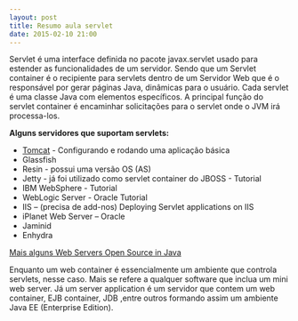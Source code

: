 ```yaml
---
layout: post
title: Resumo aula servlet
date: 2015-02-10 21:00
---
```

<p class="txt-post">
Servlet é uma interface definida no pacote javax.servlet usado para estender as funcionalidades de um servidor. Sendo que um Servlet container é o recipiente para servlets dentro de um Servidor Web que é o responsável por gerar páginas Java, dinâmicas para o usuário.
Cada servlet é uma classe Java com elementos específicos. A principal função do servlet container é encaminhar solicitações para o servlet  onde o JVM irá processa-los. 
</p>

<strong>
Alguns servidores que suportam servlets:
</strong>

* [Tomcat](http://tomcat.apache.org/) - Configurando e rodando uma aplicação básica
* Glassfish
* Resin - possui uma versão OS (AS)
* Jetty - já foi utilizado como servlet container do JBOSS - Tutorial
* IBM WebSphere - Tutorial
* WebLogic Server - Oracle Tutorial
* IIS – (precisa de add-nos) Deploying Servlet applications on IIS
* iPlanet Web Server – Oracle
* Jaminid
* Enhydra


[Mais alguns Web Servers Open Source in Java](http://java-source.net/open-source/web-servers)
<p class="txt-post">
Enquanto um web container é essencialmente um ambiente que controla servlets, nesse caso. Mais se refere a qualquer software que inclua um mini web server. Já um server application é um servidor que contem um web container, EJB container,  JDB ,entre outros formando assim um ambiente Java EE (Enterprise Edition).
</p>